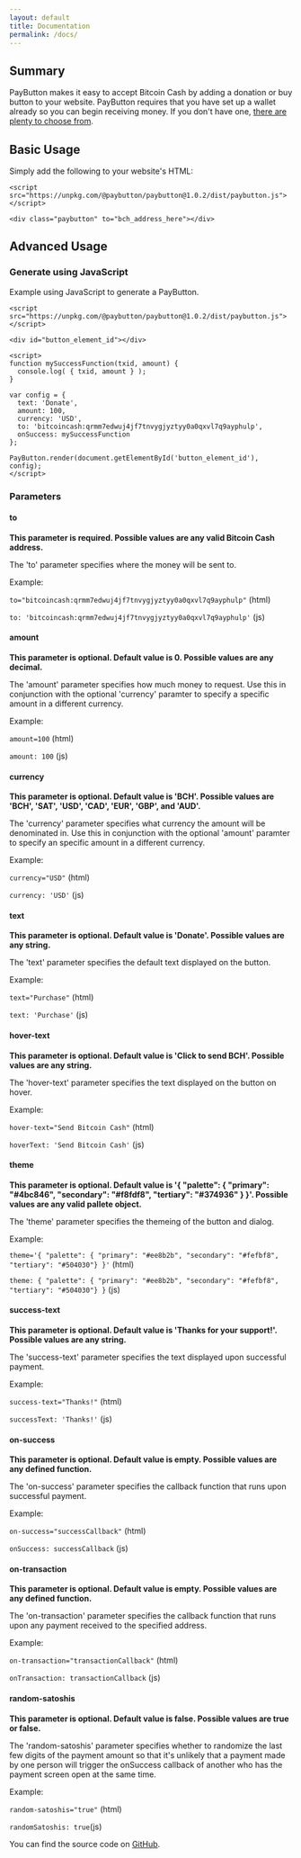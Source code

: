 ```yaml
---
layout: default
title: Documentation
permalink: /docs/
---
```


## Summary

PayButton makes it easy to accept Bitcoin Cash by adding a donation or buy button to your website. PayButton requires that you have set up a wallet already so you can begin receiving money. If you don't have one, [there are plenty to choose from](https://www.bitcoincash.org/wallets.html). 

## Basic Usage

Simply add the following to your website's HTML:

```
<script src="https://unpkg.com/@paybutton/paybutton@1.0.2/dist/paybutton.js"></script>

<div class="paybutton" to="bch_address_here"></div>
```

## Advanced Usage

### Generate using JavaScript

Example using JavaScript to generate a PayButton.

```
<script src="https://unpkg.com/@paybutton/paybutton@1.0.2/dist/paybutton.js"></script>

<div id="button_element_id"></div>

<script>
function mySuccessFunction(txid, amount) {
  console.log( { txid, amount } );
}

var config = {
  text: 'Donate',
  amount: 100,
  currency: 'USD',
  to: 'bitcoincash:qrmm7edwuj4jf7tnvygjyztyy0a0qxvl7q9ayphulp',
  onSuccess: mySuccessFunction
};

PayButton.render(document.getElementById('button_element_id'), config);
</script>
```

### Parameters

#### to

**This parameter is required. Possible values are any valid Bitcoin Cash address.**

The 'to' parameter specifies where the money will be sent to.

Example:

```to="bitcoincash:qrmm7edwuj4jf7tnvygjyztyy0a0qxvl7q9ayphulp"``` (html)

```to: 'bitcoincash:qrmm7edwuj4jf7tnvygjyztyy0a0qxvl7q9ayphulp'``` (js)

#### amount

**This parameter is optional. Default value is 0. Possible values are any decimal.**

The 'amount' parameter specifies how much money to request. Use this in conjunction with the optional 'currency' paramter to specify a specific amount in a different currency.

Example:

```amount=100``` (html)

```amount: 100``` (js)

#### currency

**This parameter is optional. Default value is 'BCH'. Possible values are 'BCH', 'SAT', 'USD', 'CAD', 'EUR', 'GBP', and 'AUD'.**

The 'currency' parameter specifies what currency the amount will be denominated in. Use this in conjunction with the optional 'amount' paramter to specify an specific amount in a different currency.

Example:

```currency="USD"``` (html)

```currency: 'USD'``` (js)

#### text

**This parameter is optional. Default value is 'Donate'. Possible values are any string.**

The 'text' parameter specifies the default text displayed on the button.

Example:

```text="Purchase"``` (html)

```text: 'Purchase'``` (js)

#### hover-text

**This parameter is optional. Default value is 'Click to send BCH'. Possible values are any string.**

The 'hover-text' parameter specifies the text displayed on the button on hover.

Example:

```hover-text="Send Bitcoin Cash"``` (html)

```hoverText: 'Send Bitcoin Cash'``` (js)

#### theme

**This parameter is optional. Default value is '{ "palette": { "primary": "#4bc846", "secondary": "#f8fdf8", "tertiary": "#374936" } }'. Possible values are any valid pallete object.**

The 'theme' parameter specifies the themeing of the button and dialog.

Example:

```theme='{ "palette": { "primary": "#ee8b2b", "secondary": "#fefbf8", "tertiary": "#504030"} }'``` (html)

```theme: { "palette": { "primary": "#ee8b2b", "secondary": "#fefbf8", "tertiary": "#504030"} }``` (js)

#### success-text

**This parameter is optional. Default value is 'Thanks for your support!'. Possible values are any string.**

The 'success-text' parameter specifies the text displayed upon successful payment.

Example:

```success-text="Thanks!"``` (html)

```successText: 'Thanks!'``` (js)

#### on-success

**This parameter is optional. Default value is empty. Possible values are any defined function.**

The 'on-success' parameter specifies the callback function that runs upon successful payment.

Example:

```on-success="successCallback"``` (html)

```onSuccess: successCallback``` (js)

#### on-transaction

**This parameter is optional. Default value is empty. Possible values are any defined function.**

The 'on-transaction' parameter specifies the callback function that runs upon any payment received to the specified address.

Example:

```on-transaction="transactionCallback"``` (html)

```onTransaction: transactionCallback``` (js)

#### random-satoshis

**This parameter is optional. Default value is false. Possible values are true or false.**

The 'random-satoshis' parameter specifies whether to randomize the last few digits of the payment amount so that it's unlikely that a payment made by one person will trigger the onSuccess callback of another who has the payment screen open at the same time.

Example:

```random-satoshis="true"``` (html)

```randomSatoshis: true```(js)

You can find the source code on [GitHub](http://github.com/PayButton/paybutton).

<!-- Global site tag (gtag.js) - Google Analytics -->
<script async src="https://www.googletagmanager.com/gtag/js?id=UA-27127884-13"></script>
<script>
  window.dataLayer = window.dataLayer || [];
  function gtag(){dataLayer.push(arguments);}
  gtag('js', new Date());
  gtag('config', 'UA-27127884-13');
</script>

